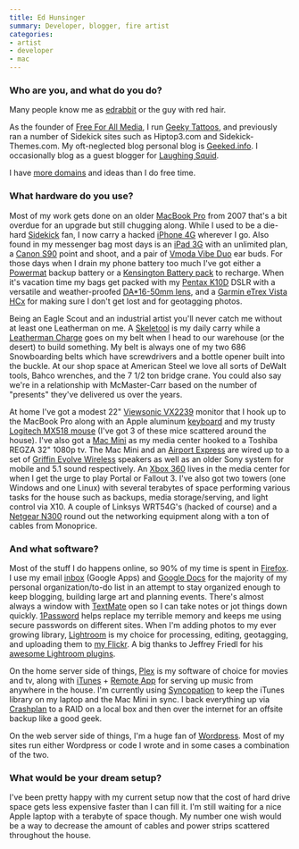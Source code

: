 ```yaml
---
title: Ed Hunsinger
summary: Developer, blogger, fire artist
categories:
- artist
- developer
- mac
---
```


### Who are you, and what do you do?

Many people know me as [edrabbit](http://twitter.com/edrabbit "Ed's Twitter account.") or the guy with red hair.

As the founder of [Free For All Media](http://www.freeforallmedia.com "Ed's company."), I run [Geeky Tattoos](http://www.geekytattoos.com/ "What it says on the box."), and previously ran a number of Sidekick sites such as Hiptop3.com and Sidekick-Themes.com. My oft-neglected blog personal blog is [Geeked.info](http://www.geeked.info "Ed's website."). I occasionally blog as a guest blogger for [Laughing Squid](http://www.laughingsquid.com/ "The amused cephalopod.").

I have [more domains](http://www.urbandictionary.com/define.php?term=hunsinger%27s+disease "Ed's condition, defined by Urban Dictionary.") and ideas than I do free time.

### What hardware do you use?

Most of my work gets done on an older [MacBook Pro][macbook-pro] from 2007 that's a bit overdue for an upgrade but still chugging along. While I used to be a die-hard [Sidekick][] fan, I now carry a hacked [iPhone 4G][iphone-4] wherever I go. Also found in my messenger bag most days is an [iPad 3G][ipad-3g] with an unlimited plan, a [Canon S90][powershot-s90] point and shoot, and a pair of [Vmoda Vibe Duo][vibe-duo] ear buds. For those days when I drain my phone battery too much I've got either a [Powermat][] backup battery or a [Kensington Battery pack][travel-battery-pack] to recharge. When it's vacation time my bags get packed with my [Pentax K10D][k10d] DSLR with a versatile and weather-proofed [DA\*16-50mm lens][smc-da-16-50mm], and a [Garmin eTrex Vista HCx][etrex-vista-hcx] for making sure I don't get lost and for geotagging photos.

Being an Eagle Scout and an industrial artist you'll never catch me without at least one Leatherman on me. A [Skeletool][] is my daily carry while a [Leatherman Charge][charge-tti] goes on my belt when I head to our warehouse (or the desert) to build something. My belt is always one of my two 686 Snowboarding belts which have screwdrivers and a bottle opener built into the buckle. At our shop space at American Steel we love all sorts of DeWalt tools, Bahco wrenches, and the 7 1/2 ton bridge crane. You could also say we're in a relationship with McMaster-Carr based on the number of "presents" they've delivered us over the years.

At home I've got a modest 22" [Viewsonic VX2239][vx2233wm] monitor that I hook up to the MacBook Pro along with an Apple aluminum [keyboard][] and my trusty [Logitech MX518 mouse][mx-518] (I've got 3 of these mice scattered around the house). I've also got a [Mac Mini][mac-mini] as my media center hooked to a Toshiba REGZA 32" 1080p tv. The Mac Mini and an [Airport Express][airport-express] are wired up to a set of [Griffin Evolve Wireless][evolve] speakers as well as an older Sony system for mobile and 5.1 sound respectively. An [Xbox 360][xbox-360] lives in the media center for when I get the urge to play Portal or Fallout 3. I've also got two towers (one Windows and one Linux) with several terabytes of space performing various tasks for the house such as backups, media storage/serving, and light control via X10. A couple of Linksys WRT54G's (hacked of course) and a [Netgear N300][n300] round out the networking equipment along with a ton of cables from Monoprice.

### And what software?

Most of the stuff I do happens online, so 90% of my time is spent in [Firefox][]. I use my email [inbox][gmail] (Google Apps) and [Google Docs][google-docs] for the majority of my personal organization/to-do list in an attempt to stay organized enough to keep blogging, building large art and planning events. There's almost always a window with [TextMate][] open so I can take notes or jot things down quickly. [1Password][] helps replace my terrible memory and keeps me using secure passwords on different sites. When I'm adding photos to my ever growing library, [Lightroom][] is my choice for processing, editing, geotagging, and uploading them to [my Flickr](http://www.flickr.com/photos/edrabbit "Ed's Flickr account."). A big thanks to Jeffrey Friedl for his [awesome Lightroom plugins](http://regex.info/blog/lightroom-goodies "A collection of plugins for Lightroom.").

On the home server side of things, [Plex][] is my software of choice for movies and tv, along with [iTunes][] + [Remote App][remote-ios] for serving up music from anywhere in the house. I'm currently using [Syncopation][] to keep the iTunes library on my laptop and the Mac Mini in sync. I back everything up via [Crashplan][] to a RAID on a local box and then over the internet for an offsite backup like a good geek.

On the web server side of things, I'm a huge fan of [Wordpress][]. Most of my sites run either Wordpress or code I wrote and in some cases a combination of the two.

### What would be your dream setup?

I've been pretty happy with my current setup now that the cost of hard drive space gets less expensive faster than I can fill it. I'm still waiting for a nice Apple laptop with a terabyte of space though. My number one wish would be a way to decrease the amount of cables and power strips scattered throughout the house.

[1password]: https://1password.com "Password management software for Mac OS X."
[airport-express]: https://www.apple.com/airport-express/ "A small wireless access point."
[charge-tti]: https://www.leatherman.com/7.html "A multi-tool."
[crashplan]: https://www.crashplan.com/en-us/ "An online backup service."
[etrex-vista-hcx]: https://www.amazon.com/eTrex-Vista-HCx-Portable-Navigator/dp/B000PDR1LS "A handheld GPS device."
[evolve]: https://griffintechnology.com/support/evolve "Wireless speakers."
[firefox]: https://www.mozilla.org/en-US/firefox/new/ "A cross-platform open-source web browser."
[gmail]: https://mail.google.com/mail/ "Web-based email."
[google-docs]: https://en.wikipedia.org/wiki/Google_Docs "A web-based office suite."
[ipad-3g]: https://www.apple.com/ipad/ "A tablet device with 3G."
[iphone-4]: https://en.wikipedia.org/wiki/IPhone_4 "A smartphone."
[itunes]: https://www.apple.com/itunes/ "A jukebox application and online store."
[k10d]: https://www.amazon.com/Pentax-10-2MP-Digital-Camera-Reduction/dp/B000IHN8AO "A 10.2 megapixel DSLR."
[keyboard]: https://www.apple.com/keyboard/ "The keyboard."
[lightroom]: https://www.adobe.com/products/photoshop-lightroom.html "Photo management and editing software."
[mac-mini]: https://www.apple.com/mac-mini/ "A small desktop computer."
[macbook-pro]: https://www.apple.com/macbook-pro/ "A laptop."
[mx-518]: https://www.amazon.com/Logitech-Performance-Optical-Gaming-Mouse/dp/B0007Z1M50 "An optical gaming mouse."
[n300]: https://www.amazon.com/NETGEAR-Wireless-Router-N300-WNR2000/dp/B001AZP8EW "A wireless router/modem."
[plex]: https://plex.tv/ "Media center software."
[powermat]: https://www.powermat.com/ "Charging mats for electronic devices."
[powershot-s90]: http://usa.canon.com/cusa/support/consumer/digital_cameras/powershot_g_series/powershot_s90 "A 10 megapixel digital camera."
[remote-ios]: https://itunes.apple.com/app/remote/id284417350 "A remote control app."
[sidekick]: http://www.sidekick.com/ "A line of smartphones."
[skeletool]: https://www.leatherman.com/18.html "A stainless steel multi-tool."
[smc-da-16-50mm]: https://www.amazon.com/Pentax-Series-16-50mm-Digital-Cameras/dp/B000NO5QV6 "A wide angle zoom lens."
[syncopation]: http://www.sonzea.com/syncopation/ "Mac software for syncing iTunes libraries."
[textmate]: https://macromates.com/ "A text editor for the Mac."
[travel-battery-pack]: https://www.amazon.com/Kensington-Travel-Battery-Charger-iPhone/dp/B002OEBMZC "A battery pack and charger."
[vibe-duo]: https://www.amazon.com/V-MODA-Noise-Isolating-One-Button-Discontinued-Manufacturer/dp/B0011345GA "In-ear headphones."
[vx2233wm]: https://www.amazon.com/ViewSonic-VX2233wm-22-Inch-LCD-Monitor/dp/B001H1CD92 "A 22 inch LCD monitor."
[wordpress]: https://wordpress.com/ "Weblog publishing software."
[xbox-360]: http://www.xbox.com:80/en-US/Xbox360 "A gaming console."
